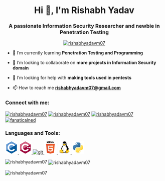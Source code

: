 <h1 align="center">Hi 👋, I'm Rishabh Yadav</h1>
<h3 align="center">A passionate Information Security Researcher and newbie in Penetration Testing</h3>

<p align="center"> <a href="https://twitter.com/rishabhyadavm07" target="blank"><img src="https://img.shields.io/twitter/follow/rishabhyadavm07?logo=twitter&style=for-the-badge" alt="rishabhyadavm07" /></a> </p>

- 🌱 I’m currently learning **Penetration Testing and Programming**

- 👯 I’m looking to collaborate on **more projects in Information Security domain**

- 🤝 I’m looking for help with **making tools used in pentests**

- 📫 How to reach me **rishabhyadavm07@gmail.com**

<h3 align="left">Connect with me:</h3>
<p align="left">
<a href="https://dev.to/rishabhyadavm07" target="blank"><img align="center" src="https://raw.githubusercontent.com/rahuldkjain/github-profile-readme-generator/master/src/images/icons/Social/devto.svg" alt="rishabhyadavm07" height="30" width="40" /></a>
<a href="https://twitter.com/rishabhyadavm07" target="blank"><img align="center" src="https://raw.githubusercontent.com/rahuldkjain/github-profile-readme-generator/master/src/images/icons/Social/twitter.svg" alt="rishabhyadavm07" height="30" width="40" /></a>
<a href="https://linkedin.com/in/rishabhyadavm07" target="blank"><img align="center" src="https://raw.githubusercontent.com/rahuldkjain/github-profile-readme-generator/master/src/images/icons/Social/linked-in-alt.svg" alt="rishabhyadavm07" height="30" width="40" /></a>
<a href="https://instagram.com/fanaticalnerd/" target="blank"><img align="center" src="https://raw.githubusercontent.com/rahuldkjain/github-profile-readme-generator/master/src/images/icons/Social/instagram.svg" alt="fanaticalned" height="30" width="40" /></a>
</p>

<h3 align="left">Languages and Tools:</h3>
<p align="left"> <a href="https://www.cprogramming.com/" target="_blank" rel="noreferrer"> <img src="https://raw.githubusercontent.com/devicons/devicon/master/icons/c/c-original.svg" alt="c" width="40" height="40"/> </a> <a href="https://www.w3schools.com/cpp/" target="_blank" rel="noreferrer"> <img src="https://raw.githubusercontent.com/devicons/devicon/master/icons/cplusplus/cplusplus-original.svg" alt="cplusplus" width="40" height="40"/> </a> <a href="https://git-scm.com/" target="_blank" rel="noreferrer"> <img src="https://www.vectorlogo.zone/logos/git-scm/git-scm-icon.svg" alt="git" width="40" height="40"/> </a> <a href="https://www.w3.org/html/" target="_blank" rel="noreferrer"> <img src="https://raw.githubusercontent.com/devicons/devicon/master/icons/html5/html5-original-wordmark.svg" alt="html5" width="40" height="40"/> </a> <a href="https://www.linux.org/" target="_blank" rel="noreferrer"> <img src="https://raw.githubusercontent.com/devicons/devicon/master/icons/linux/linux-original.svg" alt="linux" width="40" height="40"/> </a> <a href="https://www.python.org" target="_blank" rel="noreferrer"> <img src="https://raw.githubusercontent.com/devicons/devicon/master/icons/python/python-original.svg" alt="python" width="40" height="40"/> </a> </p>

<p><img align="left" src="https://github-readme-stats.vercel.app/api/top-langs?username=rishabhyadavm07&show_icons=true&locale=en&layout=compact" alt="rishabhyadavm07" /></p>

<p>&nbsp;<img align="center" src="https://github-readme-stats.vercel.app/api?username=rishabhyadavm07&show_icons=true&locale=en" alt="rishabhyadavm07" /></p>

<p><img align="center" src="https://github-readme-streak-stats.herokuapp.com/?user=rishabhyadavm07&" alt="rishabhyadavm07" /></p>

